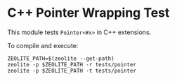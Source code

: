 # C++ Pointer Wrapping Test

This module tests `Pointer<#x>` in C++ extensions.

To compile and execute:

```shell
ZEOLITE_PATH=$(zeolite --get-path)
zeolite -p $ZEOLITE_PATH -r tests/pointer
zeolite -p $ZEOLITE_PATH -t tests/pointer
```

